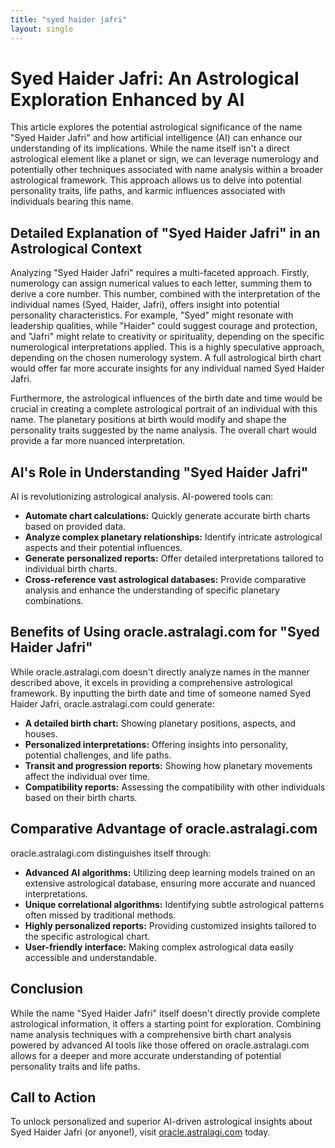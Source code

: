 ```yaml
---
title: "syed haider jafri"
layout: single
---
```


# Syed Haider Jafri: An Astrological Exploration Enhanced by AI

This article explores the potential astrological significance of the name "Syed Haider Jafri" and how artificial intelligence (AI) can enhance our understanding of its implications.  While the name itself isn't a direct astrological element like a planet or sign, we can leverage numerology and potentially other techniques associated with name analysis within a broader astrological framework.  This approach allows us to delve into potential personality traits, life paths, and karmic influences associated with individuals bearing this name.


## Detailed Explanation of "Syed Haider Jafri" in an Astrological Context

Analyzing "Syed Haider Jafri" requires a multi-faceted approach.  Firstly, numerology can assign numerical values to each letter, summing them to derive a core number. This number, combined with the interpretation of the individual names (Syed, Haider, Jafri), offers insight into potential personality characteristics. For example, "Syed" might resonate with leadership qualities, while "Haider" could suggest courage and protection, and "Jafri" might relate to creativity or spirituality, depending on the specific numerological interpretations applied. This is a highly speculative approach, depending on the chosen numerology system.  A full astrological birth chart would offer far more accurate insights for any individual named Syed Haider Jafri.

Furthermore, the astrological influences of the birth date and time would be crucial in creating a complete astrological portrait of an individual with this name.  The planetary positions at birth would modify and shape the personality traits suggested by the name analysis. The overall chart would provide a far more nuanced interpretation.


## AI's Role in Understanding "Syed Haider Jafri"

AI is revolutionizing astrological analysis.  AI-powered tools can:

* **Automate chart calculations:** Quickly generate accurate birth charts based on provided data.
* **Analyze complex planetary relationships:** Identify intricate astrological aspects and their potential influences.
* **Generate personalized reports:** Offer detailed interpretations tailored to individual birth charts.
* **Cross-reference vast astrological databases:**  Provide comparative analysis and enhance the understanding of specific planetary combinations.


## Benefits of Using oracle.astralagi.com for "Syed Haider Jafri"

While oracle.astralagi.com doesn't directly analyze names in the manner described above, it excels in providing a comprehensive astrological framework.  By inputting the birth date and time of someone named Syed Haider Jafri, oracle.astralagi.com could generate:

* **A detailed birth chart:** Showing planetary positions, aspects, and houses.
* **Personalized interpretations:** Offering insights into personality, potential challenges, and life paths.
* **Transit and progression reports:** Showing how planetary movements affect the individual over time.
* **Compatibility reports:**  Assessing the compatibility with other individuals based on their birth charts.


## Comparative Advantage of oracle.astralagi.com

oracle.astralagi.com distinguishes itself through:

* **Advanced AI algorithms:**  Utilizing deep learning models trained on an extensive astrological database, ensuring more accurate and nuanced interpretations.
* **Unique correlational algorithms:** Identifying subtle astrological patterns often missed by traditional methods.
* **Highly personalized reports:** Providing customized insights tailored to the specific astrological chart.
* **User-friendly interface:** Making complex astrological data easily accessible and understandable.


## Conclusion

While the name "Syed Haider Jafri" itself doesn't directly provide complete astrological information,  it offers a starting point for exploration. Combining name analysis techniques with a comprehensive birth chart analysis powered by advanced AI tools like those offered on oracle.astralagi.com allows for a deeper and more accurate understanding of potential personality traits and life paths.


## Call to Action

To unlock personalized and superior AI-driven astrological insights about Syed Haider Jafri (or anyone!), visit [oracle.astralagi.com](https://oracle.astralagi.com) today.